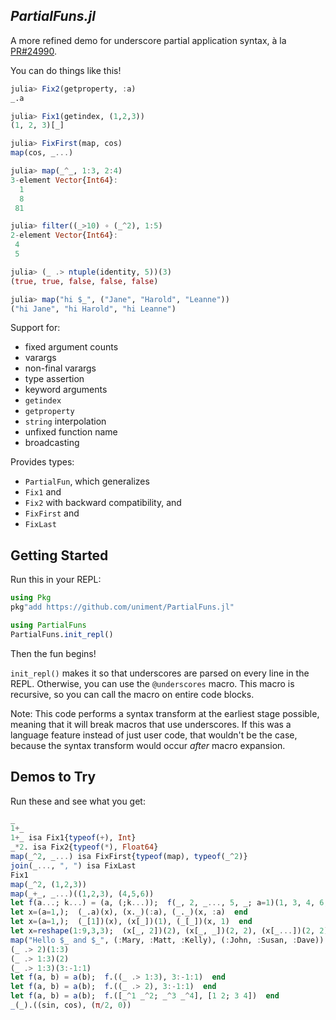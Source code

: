 *PartialFuns.jl*
---

A more refined demo for underscore partial application syntax, à la [PR#24990](https://github.com/JuliaLang/julia/pull/24990).

You can do things like this!

```julia
julia> Fix2(getproperty, :a)
_.a

julia> Fix1(getindex, (1,2,3))
(1, 2, 3)[_]

julia> FixFirst(map, cos)
map(cos, _...)

julia> map(_^_, 1:3, 2:4)
3-element Vector{Int64}:
  1
  8
 81

julia> filter((_>10) ∘ (_^2), 1:5)
2-element Vector{Int64}:
 4
 5

julia> (_ .> ntuple(identity, 5))(3)
(true, true, false, false, false)

julia> map("hi $_", ("Jane", "Harold", "Leanne"))
("hi Jane", "hi Harold", "hi Leanne")
```


Support for:

- fixed argument counts
- varargs
- non-final varargs
- type assertion
- keyword arguments
- `getindex`
- `getproperty`
- `string` interpolation
- unfixed function name
- broadcasting

Provides types:

- `PartialFun`, which generalizes
- `Fix1` and
- `Fix2` with backward compatibility, and
- `FixFirst` and 
- `FixLast` 


## Getting Started

Run this in your REPL:

```julia
using Pkg
pkg"add https://github.com/uniment/PartialFuns.jl"

using PartialFuns
PartialFuns.init_repl()
```

Then the fun begins!

`init_repl()` makes it so that underscores are parsed on every line in the REPL. Otherwise, you can use the `@underscores` macro. This macro is recursive, so you can call the macro on entire code blocks.

Note: This code performs a syntax transform at the earliest stage possible, meaning that it will break macros that use underscores. If this was a language feature instead of just user code, that wouldn't be the case, because the syntax transform would occur *after* macro expansion. 


## Demos to Try

Run these and see what you get:

```julia
_
1+_
1+_ isa Fix1{typeof(+), Int}
_*2. isa Fix2{typeof(*), Float64}
map(_^2, _...) isa FixFirst{typeof(map), typeof(_^2)}
join(_..., ", ") isa FixLast
Fix1
map(_^2, (1,2,3))
map(_+_, _...)((1,2,3), (4,5,6))
let f(a...; k...) = (a, (;k...));  f(_, 2, _..., 5, _; a=1)(1, 3, 4, 6; b=2)  end
let x=(a=1,);  (_.a)(x), (x._)(:a), (_._)(x, :a)  end
let x=(a=1,);  (_[1])(x), (x[_])(1), (_[_])(x, 1)  end
let x=reshape(1:9,3,3);  (x[_, 2])(2), (x[_, _])(2, 2), (x[_...])(2, 2)  end
map("Hello $_ and $_", (:Mary, :Matt, :Kelly), (:John, :Susan, :Dave))
(_ .> 2)(1:3)
(_ .> 1:3)(2)
(_ .> 1:3)(3:-1:1)
let f(a, b) = a(b);  f.((_ .> 1:3), 3:-1:1)  end
let f(a, b) = a(b);  f.((_ .> 2), 3:-1:1)  end
let f(a, b) = a(b);  f.([_^1 _^2; _^3 _^4], [1 2; 3 4])  end
_(_).((sin, cos), (π/2, 0))
```
